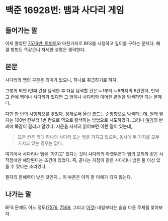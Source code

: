 # 백준 16928번: 뱀과 사다리 게임

## 들어가는 말

 어제 풀었던 [7576번: 토마토](https://www.acmicpc.net/problem/7576)와 마찬가지로 BFS를 시행하고 깊이를 구하는 문제다. 해결 방법도 똑같으니 자세한 설명은 생략한다.

## 본문
 사다리와 뱀의 구분은 의미가 없으니, 하나로 취급하기로 하자.

 그렇게 되면 i번째 칸을 탐색한 후 다음 탐색할 칸은 i+1부터 i+6까지의 6칸인데, 만약 그 칸에 뱀이나 사다리가 있다면 그 뱀이나 사다리와 이어진 끝점을 탐색하면 되는 문제다.

 다만 한 번의 시행착오를 겪었다. 정해로써 올린 코드는 순방향으로 탐색하는데,  원래 필자는 100번 칸부터 1번 칸으로 역으로 탐색하는 방법으로 시도하였다. 그러나 [여기](https://www.acmicpc.net/board/view/86280)의 반례에 똑같이 걸리고 말았다. 지문을 자세히 읽어보면 이런 말이 있는데,
 
 > 모든 칸은 최대 하나의 사다리 또는 뱀을 가지고 있으며, 동시에 두 가지를 모두 가지고 있는 경우는 없다.
 
 여기에서 사다리나 뱀을 '가지고' 있다는 것이 사다리의 아랫부분과 뱀의 꼬리와 같은 시작점에만 해당된다는 조건이 있었다. 즉, 끝나는 지점이 같은 사다리나 뱀은 둘 이상 있을 수 있다는 소리였다.

 필자의 문해력이 낮은 탓인지... 이 부분은 아직 잘 이해가 되지 않는다.

## 나가는 말
 BFS 문제도 어느 정도([7576](https://www.acmicpc.net/problem/7576), [7569](https://www.acmicpc.net/problem/7569), 그리고 [이것](https://www.acmicpc.net/problem/16928)) 내일부터는 슬슬 다른 주제를 찾아보자.
